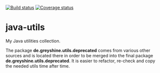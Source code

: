[![Build status](https://travis-ci.org/greyshine/java-utils.svg?branch=master)](https://travis-ci.org/greyshine/java-utils)
[![Coverage status](https://coveralls.io/repos/github/greyshine/java-utils/badge.svg?branch=master)](https://coveralls.io/github/greyshine/java-utils?branch=master)

# java-utils

My Java utilities collection.

The package __de.greyshine.utils.deprecated__ comes from various other sources and is located there in order to be merged into the final package __de.greyshine.utils.deprecated__. It is easier to refactor, re-check and copy the needed utils time after time.


